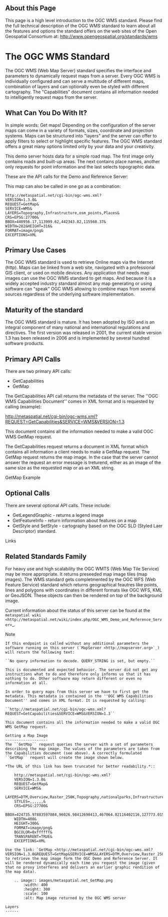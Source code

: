 About this Page
---------------

This page is a high level introduction to the OGC WMS standard. Please find the full technical description of the OGC WMS standard to learn about all the features and options the standard offers on the web sites of the Open Geospatial Consortium at: http://www.opengeospatial.org/standards/wms 

The OGC WMS Standard 
====================

The OGC WMS (Web Map Server) standard specifies the interface and parameters to dynamically request maps from a server. Every OGC WMS is individually configured and can serve a multitude of different maps, combination of layers and can optionally even be styled with different cartography. The "Capabilities" document contains all information needed to intelligently request maps from the server. 

What Can You Do With It?
------------------------

In simple words: Get maps! Depending on the configuration of the server maps can come in a variety of formats, sizes, coordinate and projection systems. Maps can be structured into "layers" and the server can offer to apply filters to select or highlight specific features. The OGC WMS standard offers a great many options limited only by your data and your creativity. 

This demo server hosts data for a simple road map. The first image only contains roads and built-up areas. The next contains place names, another only requests for point information and the last selects topographic data. 

These are the API calls for the Demo and Reference Server:  


This map can also be called in one go as a combination: 

	http://metaspatial.net/cgi-bin/ogc-wms.xml?
	VERSION=1.3.0&
	REQUEST=GetMap&
	SERVICE=WMS&
	LAYERS=Topography,Infrastructure,osm_points,Places&
	CRS=EPSG:27700&
	BBOX=440956.17,113999.62,442343.82,115560.37&
	WIDTH=282&HEIGHT=316&
	FORMAT=image/png&
	EXCEPTIONS=XML

Primary Use Cases
-----------------

The OGC WMS standard is used to retrieve Online maps via the Internet (http). Maps can be linked from a web site, navigated with a professional GIS client, or used on mobile devices. Any application that needs map images can use the OGC WMS standard to get maps. And because it is a widely accepted industry standard almost any map generating or using software can "speak" OGC WMS allowing to combine maps from several sources regardless of the underlying software implementation. 

Maturity of the standard
------------------------

The OGC WMS standard is mature. It has been adopted by ISO and is an integral component of many national and international regulations and directives. The first version was released in 2001, the current stable version 1.3 has been released in 2006 and is implemented by several hundred software products. 

Primary API Calls
-----------------

There are two primary API calls: 
- GetCapabilities
- GetMap

The GetCapabilities API call returns the metadata of the server. The ''OGC WMS Capabilities Document'' comes in XML format and is requested by calling (example): 

http://metaspatial.net/cgi-bin/ogc-wms.xml?REQUEST=GetCapabilities&SERVICE=WMS&VERSION=1.3

This document contains all the information needed to make a valid OGC WMS GetMap request.

The GetCapabilities request returns a document in XML format which contains all information a client needs to make a GetMap request. The GetMap request returns the map image. In the case that the server cannot answer the request an error message is treturend, either as an image of the same size as the requested map or as an XML string. 

GetMap Example


Optional Calls
--------------

There are several optional API calls. These include:
- GetLegendGraphic - returns a legend image
- GetFeatureInfo - return information about features on a map
- GetStyle and SetStyle -  cartography based on the OGC SLD (Styled Laer Descriptor) standard. 



Links

Related Standards Family
------------------------

For heavy use and high scalability the OGC WMTS (Web Map Tile Service) may be more appropriate. It returns preseeded map image tiles (map images). The WMS standard gets completmented by the OGC WFS (Web Feature Service) standard which returns geographical feautres like points, lines and polygons with coordinates in different formats like OGC WFS, KML or GeoJSON. These objects can then be rendered on top of the background image. 




Current information about the status of this server can be found at the `metaspatial wiki <http://metaspatial.net/wiki/index.php/OGC_WMS_Demo_and_Reference_Server>`_.


Note
~~~~
If this endpoint is called without any additional parameters the software running on this server (`MapServer <http://mapserver.org>`_) will return the following text: 

``No query information to decode. QUERY_STRING is set, but empty.``

This is documented and expected behavior. The server did not get any instructions what to do and therefore only informs us that it has nothing to do. Other software may return different or even no information at all.

In order to query maps from this server we have to first get the metadata. This metadata is contained in the ''OGC WMS Capabilities Document'' and comes in XML format. It is requested by calling: 

``http://metaspatial.net/cgi-bin/ogc-wms.xml?REQUEST=GetCapabilities&SERVICE=WMS&VERSION=1.3``

This document contains all the information needed to make a valid OGC WMS GetMap request.

Getting a Map Image
-------------------
The ``GetMap`` request queries the server with a set of parameters describing the map image. The values of the parameters are taken from the Capabilities document (see above). A correctly formulated ``GetMap`` request will create the image shown below. 

*The URL of this link has been truncated for better readability.*::

	http://metaspatial.net/cgi-bin/ogc-wms.xml?
	VERSION=1.3.0&
	REQUEST=GetMap&
	SERVICE=WMS&
	LAYERS=DTM,Overview,Raster_250K,Topography,nationalparks,Infrastructure,Places&
	STYLES=,,,,,,&
	CRS=EPSG:27700&
	BBOX=424735.97883597884,96026.98412698413,467064.02116402116,127773.01587301587&
	WIDTH=400&
	HEIGHT=300&
	FORMAT=image/png&
	BGCOLOR=0xffffff&
	TRANSPARENT=TRUE&
	EXCEPTIONS=XML

Use the link: `GetMap <http://metaspatial.net/cgi-bin/ogc-wms.xml?VERSION=1.3.0&REQUEST=GetMap&SERVICE=WMS&LAYERS=DTM,Overview,Raster_250K,Topography,nationalparks,Infrastructure,Places&STYLES=,,,,,,&CRS=EPSG:27700&BBOX=424735.97883597884,96026.98412698413,467064.02116402116,127773.01587301587&WIDTH=400&HEIGHT=300&FORMAT=image/png&BGCOLOR=0xffffff&TRANSPARENT=TRUE&EXCEPTIONS=XML>`_ to retrieve the map image form the OGC Demo and Reference Server. It will be rendered dynamically each time you request the image (given that no proxy interferes and delivers an earlier graphic rendition of the map data).

	.. image:: images/metaspatial.net_GetMap.png
		:width: 400
		:height: 300
		:scale: 100
		:alt: Map image returned by the OGC WMS server

Layers
------

